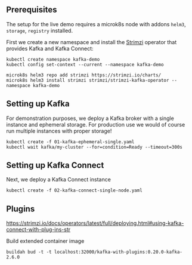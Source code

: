 ## Prerequisites

The setup for the live demo requires a microk8s node with addons `helm3`, `storage`, `registry` installed.

First we create a new namespace and install the [Strimzi](https://strimzi.io/) operator that provides Kafka and Kafka Connect:

    kubectl create namespace kafka-demo
    kubectl config set-context --current --namespace kafka-demo
    
    microk8s helm3 repo add strimzi https://strimzi.io/charts/
    microk8s helm3 install strimzi strimzi/strimzi-kafka-operator --namespace kafka-demo

## Setting up Kafka

For demonstration purposes, we deploy a Kafka broker with a single instance
and ephemeral storage. For production use we would of course run multiple
instances with proper storage!

    kubectl create -f 01-kafka-ephemeral-single.yaml
    kubectl wait kafka/my-cluster --for=condition=Ready --timeout=300s
    
## Setting up Kafka Connect

Next, we deploy a Kafka Connect instance

    kubectl create -f 02-kafka-connect-single-node.yaml
    
## Plugins

https://strimzi.io/docs/operators/latest/full/deploying.html#using-kafka-connect-with-plug-ins-str

Build extended container image

    buildah bud -t -t localhost:32000/kafka-with-plugins:0.20.0-kafka-2.6.0